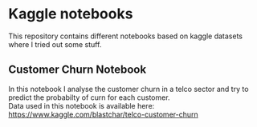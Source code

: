 # Kaggle notebooks

This repository contains different notebooks based on kaggle datasets where I tried out some stuff.

## Customer Churn Notebook
In this notebook I analyse the customer churn in a telco sector and try to predict the probabilty of curn for each customer. <br>
Data used in this notebook is available here: https://www.kaggle.com/blastchar/telco-customer-churn
  
  

